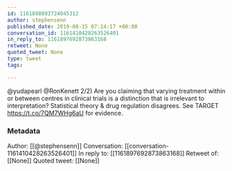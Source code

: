 ```yaml
---
id: 1161898893724045312
author: stephensenn
published_date: 2019-08-15 07:14:17 +00:00
conversation_id: 1161410428263526401
in_reply_to: 1161897692873863168
retweet: None
quoted_tweet: None
type: tweet
tags:

---
```


@yudapearl @RonKenett 2/2) Are you claiming that varying treatment within or between centres in clinical trials is a distinction that is irrelevant to interpretation? Statistical theory &amp; drug regulation disagrees. See TARGET https://t.co/7QM7WHg6aU for evidence.

### Metadata

Author: [[@stephensenn]]
Conversation: [[conversation-1161410428263526401]]
In reply to: [[1161897692873863168]]
Retweet of: [[None]]
Quoted tweet: [[None]]
